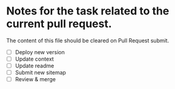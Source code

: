 # Notes for the task related to the current pull request.

The content of this file should be cleared on Pull Request submit.

- [ ] Deploy new version
- [ ] Update context
- [ ] Update readme
- [ ] Submit new sitemap
- [ ] Review  & merge